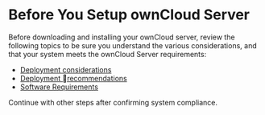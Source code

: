 # Before You Setup ownCloud Server

Before downloading and installing your ownCloud server, review the following topics to be sure you understand the various considerations, and that your system meets the ownCloud Server requirements: 

* [Deployment considerations](https://doc.owncloud.org/server/10.3/admin_manual/installation/deployment_considerations.html)
* [Deployment recommendations](https://doc.owncloud.org/server/10.3/admin_manual/installation/deployment_recommendations.html)
* [Software Requirements](https://doc.owncloud.org/server/10.3/admin_manual/installation/system_requirements.html)

Continue with other steps after confirming system compliance. 



